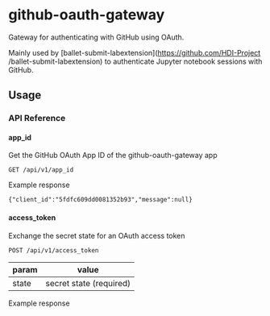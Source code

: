 # github-oauth-gateway

Gateway for authenticating with GitHub using OAuth.

Mainly used by [ballet-submit-labextension](https://github.com/HDI-Project
/ballet-submit-labextension) to authenticate Jupyter notebook sessions with
GitHub.

## Usage

### API Reference

#### app_id

Get the GitHub OAuth App ID of the github-oauth-gateway app
```
GET /api/v1/app_id
```

Example response
```
{"client_id":"5fdfc609dd0081352b93","message":null}
```

#### access_token

Exchange the secret state for an OAuth access token

```
POST /api/v1/access_token
```

| param | value |
|-------|-------|
| state | secret state (required) |

Example response



